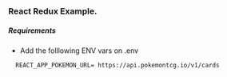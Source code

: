### React Redux Example.

##### Requirements

- Add the folllowing ENV vars on .env
```
  REACT_APP_POKEMON_URL= https://api.pokemontcg.io/v1/cards
```